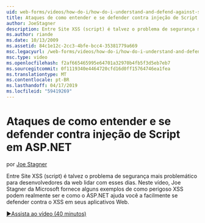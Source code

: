 ```yaml
---
uid: web-forms/videos/how-do-i/how-do-i-understand-and-defend-against-script-injection-attacks-in-aspnet
title: Ataques de como entender e se defender contra injeção de Script em ASP.NET | Microsoft Docs
author: JoeStagner
description: Entre Site XSS (script) é talvez o problema de segurança mais problemático para desenvolvedores da web lidar com esses dias. Neste vídeo, Joe Stagner da Microsoft pro...
ms.author: riande
ms.date: 10/13/2009
ms.assetid: 84c1e12c-2cc3-4bfe-bcc4-35381779a669
msc.legacyurl: /web-forms/videos/how-do-i/how-do-i-understand-and-defend-against-script-injection-attacks-in-aspnet
msc.type: video
ms.openlocfilehash: f2af665465995e64701a32970b4fb5f3d5eb7eb7
ms.sourcegitcommit: 0f1119340e4464720cfd16d0ff15764746ea1fea
ms.translationtype: MT
ms.contentlocale: pt-BR
ms.lasthandoff: 04/17/2019
ms.locfileid: "59419269"
---
```

# <a name="how-do-i-understand-and-defend-against-script-injection-attacks-in-aspnet"></a>Ataques de como entender e se defender contra injeção de Script em ASP.NET

por [Joe Stagner](https://github.com/JoeStagner)

Entre Site XSS (script) é talvez o problema de segurança mais problemático para desenvolvedores da web lidar com esses dias. Neste vídeo, Joe Stagner da Microsoft fornece alguns exemplos de como perigoso XSS podem realmente ser e como o ASP.NET ajuda você a facilmente se defender contra o XSS em seus aplicativos Web.

[&#9654;Assista ao vídeo (40 minutos)](https://channel9.msdn.com/Blogs/ASP-NET-Site-Videos/how-do-i-understand-and-defend-against-script-injection-attacks-in-aspnet)
